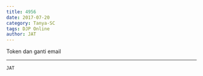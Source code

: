 ```yaml
---
title: 4956
date: 2017-07-20
category: Tanya-SC
tags: DJP Online
author: JAT
---
```


Token dan ganti email

---



`JAT`
